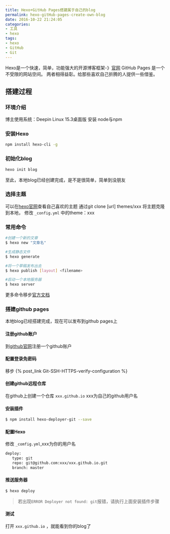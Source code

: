 ```yaml
---
title: Hexo+GitHub Pages搭建属于自己的blog
permalink: hexo-gitHub-pages-create-own-blog
date: 2016-10-22 21:24:05
categories:
- 工具
- hexo
tags:
- hexo
- GitHub
- Git
---
```

Hexo是一个快速，简单，功能强大的开源博客框架-》[官网](https://hexo.io/)
GitHub Pages 是一个不受限的网站空间。
两者相得益彰。给那些喜欢自己折腾的人提供一些借鉴。
<!--more -->
## 搭建过程
### 环境介绍
博主使用系统：Deepin Linux 15.3桌面版
安装 node与npm
### 安装Hexo
```bash
npm install hexo-cli -g
```
### 初始化blog
```bash
hexo init blog
```
至此，本地blog已经创建完成，是不是很简单，简单到没朋友
### 选择主题
可以在[hexo官网](https://hexo.io/themes/)查看自己喜欢的主题
通过git clone [url] themes/xxx 将主题克隆到本地，
修改 `_config.yml` 中的theme：xxx
### 常用命令
```bash
#创建一个新的文章
$ hexo new "文章名"

#生成静态文件
$ hexo generate

#将一个草稿发布出去
$ hexo publish [layout] <filename>

#启动一个本地服务器
$ hexo server
```
更多命令移步[官方文档](https://hexo.io/docs/commands.html)
### 搭建github pages
本地blog已经搭建完成，现在可以发布到github pages上
#### 注册github账户
到[github官网](https://github.com/)注册一个github账户
#### 配置登录免密码
移步 {% post_link Git-SSH-HTTPS-verify-configuration %}
#### 创建github远程仓库
在github上创建一个仓库 `xxx.github.io` xxx为自己的github用户名
#### 安装插件
```bash
$ npm install hexo-deployer-git --save
```
#### 配置Hexo
修改 `_comfig.yml`,xxx为你的用户名
```xml
deploy:
   type: git
   repo: git@github.com:xxx/xxx.github.io.git
   branch: master
```
#### 推送服务器
```bash
$ hexo deploy
```
>若出现`ERROR Deployer not found: git`报错，请执行上面安装插件步骤

#### 测试
打开 `xxx.github.io` ，就能看到你的blog了
